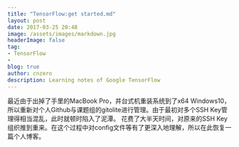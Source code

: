 ```yaml
---
title: "TensorFlow:get started.md"
layout: post
date: 2017-03-25 20:48
image: /assets/images/markdown.jpg
headerImage: false
tag:
- TensorFlow
- 
blog: true
author: cnzero
description: Learning notes of Google TensorFlow
---
```




最近由于出掉了手里的MacBook Pro，并台式机重装系统到了x64 Windows10，所以重新对个人Github与课题组的gitolite进行管理。由于最初对多个SSH Key管理得相当混乱，此时就顿时陷入了泥潭。
花费了大半天时间，对原来的SSH Key组织推到重来。在这个过程中对config文件等有了更深入地理解，所以在此恢复一篇个人博客。


